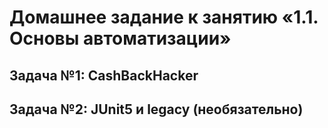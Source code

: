 # Домашнее задание к занятию «1.1. Основы автоматизации»
## Задача №1: CashBackHacker
## Задача №2: JUnit5 и legacy (необязательно)